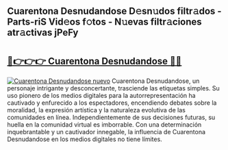 ## Cuarentona Desnudandose D𝚎sn𝚞dos filtr𝚊dos - Parts-riS Vid𝚎os f𝚘tos - N𝚞evas filtr𝚊ciones atr𝚊ctivas jPeFy

# <h2><a href="http://mb2raf.tromn.icu/?c=Cuarentona+Desnudandose">🔗👉👉👉 Cuarentona Desnudandose 🔗🔗</a></h2>

[![Cuarentona Desnudandose nuevo](https://i.imgur.com/pEAQMta.gif)](http://mb2raf.tromn.icu/?c=Cuarentona+Desnudandose)
Cuarentona Desnudandose, un personaje intrigante y desconcertante, trasciende las etiquetas simples. Su uso pionero de los medios digitales para la autorrepresentación ha cautivado y enfurecido a los espectadores, encendiendo debates sobre la moralidad, la expresión artística y la naturaleza evolutiva de las comunidades en línea. Independientemente de sus decisiones futuras, su huella en la comunidad virtual es imborrable. Con una determinación inquebrantable y un cautivador innegable, la influencia de Cuarentona Desnudandose en los medios digitales no tiene límites.
